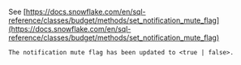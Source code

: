 See [https://docs.snowflake.com/en/sql-reference/classes/budget/methods/set_notification_mute_flag](https://docs.snowflake.com/en/sql-reference/classes/budget/methods/set_notification_mute_flag)
```
The notification mute flag has been updated to <true | false>.
```
